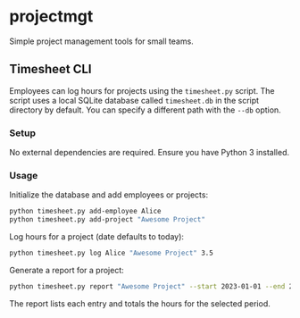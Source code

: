 # projectmgt

Simple project management tools for small teams.

## Timesheet CLI

Employees can log hours for projects using the `timesheet.py` script. The
script uses a local SQLite database called `timesheet.db` in the script
directory by default. You can specify a different path with the `--db`
option.

### Setup

No external dependencies are required. Ensure you have Python 3 installed.

### Usage

Initialize the database and add employees or projects:

```bash
python timesheet.py add-employee Alice
python timesheet.py add-project "Awesome Project"
```

Log hours for a project (date defaults to today):

```bash
python timesheet.py log Alice "Awesome Project" 3.5
```

Generate a report for a project:

```bash
python timesheet.py report "Awesome Project" --start 2023-01-01 --end 2023-01-31
```

The report lists each entry and totals the hours for the selected period.
